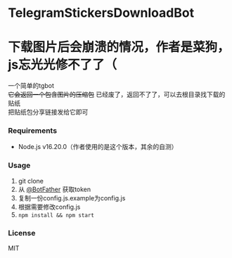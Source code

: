 TelegramStickersDownloadBot
===============
**下载图片后会崩溃的情况，作者是菜狗，js忘光光修不了了（**
===============
一个简单的tgbot  
<del>它会返回一个包含图片的压缩包</del>  已经废了，返回不了了，可以去根目录找下载的贴纸  
把贴纸包分享链接发给它即可  

### Requirements  

* Node.js v16.20.0（作者使用的是这个版本，其余的自测）

### Usage

1. git clone
2. 从 [@BotFather](https://telegram.me/BotFather) 获取token
3. 复制一份config.js.example为config.js
3. 根据需要修改config.js
4. `npm install && npm start`

### License
MIT

